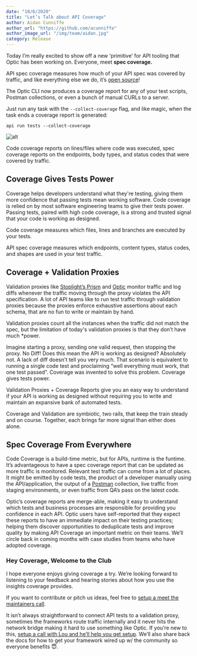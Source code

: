```yaml
---
date: "10/6/2020"
title: "Let’s Talk about API Coverage"
author: Aidan Cunniffe
author_url: "https://github.com/acunniffe"
author_image_url: "/img/team/aidan.jpg"
category: Release
---
```


Today I’m really excited to show off a new ‘primitive’ for API tooling that Optic has been working on. Everyone, meet **spec coverage.**

API spec coverage measures how much of your API spec was covered by traffic, and like everything else we do, it’s [open source](https://github.com/opticdev/optic)!

The Optic CLI now produces a coverage report for any of your test scripts, Postman collections, or even a bunch of manual CURLs to a server.

<!--truncate-->

Just run any task with the `--collect-coverage` flag, and like magic, when the task ends a coverage report is generated:

 `api run tests --collect-coverage`

 ![alt](/img/blog-content/coverage-screen-shot.jpeg)

Code coverage reports on lines/files where code was executed, spec coverage reports on the endpoints, body types, and status codes that were covered by traffic.

## Coverage Gives Tests Power

Coverage helps developers understand what they're testing, giving them more confidence that passing tests mean working software. Code coverage is relied on by most software engineering teams to give their tests power. Passing tests, paired with high code coverage, is a strong and trusted signal that your code is working as designed.

Code coverage measures which files, lines and branches are executed by your tests.

API spec coverage measures which endpoints, content types, status codes, and shapes are used in your test traffic.

## Coverage + Validation Proxies

Validation proxies like [Stoplight’s Prism](https://github.com/stoplightio/prism) and [Optic](https://github.com/opticdev/optic) monitor traffic and log diffs whenever the traffic moving through the proxy violates the API specification. A lot of API teams like to run test traffic through validation proxies because the proxies enforce exhaustive assertions about each schema, that are no fun to write or maintain by hand.

Validation proxies count all the instances when the traffic did not match the spec, but the limitation of today's validation proxies is that they don’t have much *power.

Imagine starting a proxy, sending one valid request, then stopping the proxy. No Diff! Does this mean the API is working as designed? Absolutely not. A lack of diff doesn't tell you very much. That scenario is equivalent to running a single code test and proclaiming “well everything must work, that one test passed”. Coverage was invented to solve this problem. Coverage gives tests power.

Validation Proxies + Coverage Reports give you an easy way to understand if your API is working as designed without requiring you to write and maintain an expansive bank of automated tests.

Coverage and Validation are symbiotic, two rails, that keep the train steady and on course. Together, each brings far more signal than either does alone.

## Spec Coverage From Everywhere

Code Coverage is a build-time metric, but for APIs, runtime is the funtime. It’s advantageous to have a spec coverage report that can be updated as more traffic is monitored. Relevant test traffic can come from a lot of places. It might be emitted by code tests, the product of a developer manually using the API/application, the output of a [Postman](https://github.com/postmanlabs/newman) collection, live traffic from staging environments, or even traffic from QA’s pass on the latest code.

Optic’s coverage reports are merge-able, making it easy to understand which tests and business processes are responsible for providing you confidence in each API. Optic users have self-reported that they expect these reports to have an immediate impact on their testing practices; helping them discover opportunities to deduplicate tests and improve quality by making API Coverage an important metric on their teams. We’ll circle back in coming months with case studies from teams who have adopted coverage.

### Hey Coverage, Welcome to the Club

I hope everyone enjoys giving coverage a try. We’re looking forward to listening to your feedback and hearing stories about how you use the insights coverage provides.

If you want to contribute or pitch us ideas, feel free to [setup a meet the maintainers call](https://calendly.com/opticlabs/maintainer-office-hours).

It isn’t always straightforward to connect API tests to a validation proxy, sometimes the frameworks route traffic internally and it never hits the network bridge making it hard to use something like Optic. If you’re new to this, [setup a call with Lou and he’ll help you get setup](https://calendly.com/opticlabs/aidan-and-lou-the-optic-crew). We’ll also share back the docs for how to get your framework wired up w/ the community so everyone benefits 😇.
